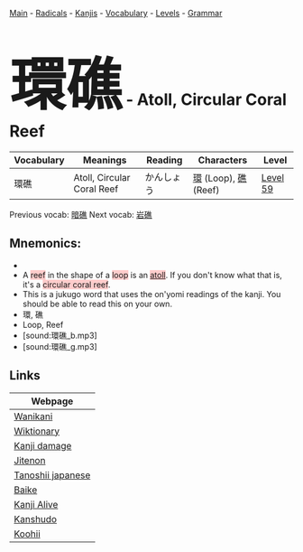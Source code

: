<style> bigfont {font-size: 100px}</style>
[Main](../README.md) -
[Radicals](../radicals.md) -
[Kanjis](../kanjis.md) -
[Vocabulary](../vocabulary.md) -
[Levels](../levels.md) -
[Grammar](../grammar.md)
# <bigfont> 環礁</bigfont> - Atoll, Circular Coral Reef 

| Vocabulary | Meanings | Reading | Characters | Level |
| --- | --- | --- | --- | --- |
| 環礁 | Atoll, Circular Coral Reef | かんしょう |  [環](../kanjis/環.md) (Loop), [礁](../kanjis/礁.md) (Reef) | [Level 59](../levels/wk_level59.md) |

Previous vocab: [暗礁](暗礁.md) Next vocab: [岩礁](岩礁.md) 

## Mnemonics:

* 
* A <span style="background-color:#ffcccb"> reef</span> in the shape of a <span style="background-color:#ffcccb"> loop</span> is an <a href=http://en.wikipedia.org/wiki/Atoll><span style="background-color:#ffcccb"> atoll</span></a>. If you don't know what that is, it's a <span style="background-color:#ffcccb"> circular coral reef</span>. 
* This is a jukugo word that uses the on'yomi readings of the kanji. You should be able to read this on your own.
* 環, 礁
* Loop, Reef
* [sound:環礁_b.mp3]
* [sound:環礁_g.mp3]


## Links 

| Webpage |
| --- |
| [Wanikani          ](https://www.wanikani.com/kanji/環礁) |
| [Wiktionary        ](https://en.wiktionary.org/wiki/環礁) |
| [Kanji damage      ](http://www.kanjidamage.com/kanji/search?utf8=✓&q=環礁) |
| [Jitenon           ](https://jitenon.com/kanji/環礁) |
| [Tanoshii japanese ](https://www.tanoshiijapanese.com/dictionary/kanji.cfm?k=環礁) |
| [Baike             ](https://baike.baidu.com/item/環礁) |
| [Kanji Alive       ](https://app.kanjialive.com/環礁) |
| [Kanshudo          ](https://www.kanshudo.com/searchmn?q=環礁) |
| [Koohii            ](https://kanji.koohii.com/study/kanji/環礁) |
